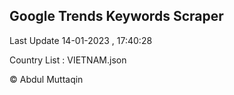 

## Google Trends Keywords Scraper 
 
Last Update 14-01-2023 , 17:40:28

Country List :
VIETNAM.json



© Abdul Muttaqin 
